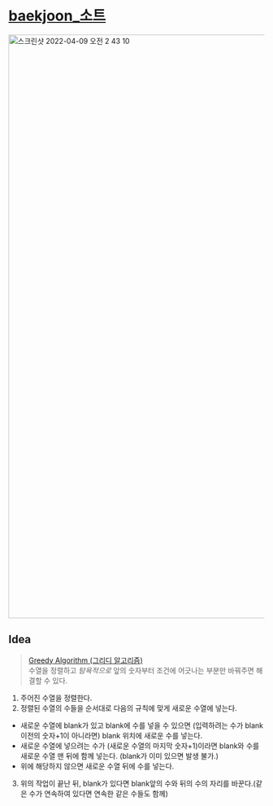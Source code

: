 # [baekjoon_소트](https://www.acmicpc.net/problem/1071)   

<img width="1147" alt="스크린샷 2022-04-09 오전 2 43 10" src="https://user-images.githubusercontent.com/87896466/162494236-bf5add45-7a5d-4409-b8d4-949143e12189.png">


## Idea   
>  <a href="/Notes/그리디 알고리즘" target="_blank">Greedy Algorithm (그리디 알고리즘)</a>   
>  수열을 정렬하고 *탐욕적으로*  앞의 숫자부터 조건에 어긋나는 부분만 바꿔주면 해결할 수 있다.

1. 주어진 수열을 정렬한다.   
2. 정렬된 수열의 수들을 순서대로 다음의 규칙에 맞게 새로운 수열에 넣는다.
  - 새로운 수열에 blank가 있고 blank에 수를 넣을 수 있으면 (입력하려는 수가 blank 이전의 숫자+1이 아니라면) blank 위치에 새로운 수를 넣는다. 
  - 새로운 수열에 넣으려는 수가 (새로운 수열의 마지막 숫자+1)이라면 blank와 수를 새로운 수열 맨 뒤에 함께 넣는다. (blank가 이미 있으면 발생 불가.)
  - 위에 해당하지 않으면 새로운 수열 뒤에 수를 넣는다.
3. 위의 작업이 끝난 뒤, blank가 있다면 blank앞의 수와 뒤의 수의 자리를 바꾼다.(같은 수가 연속하여 있다면 연속한 같은 수들도 함께)
<!-- 
1. 주어진 수열을 정렬한다.   
2. 정렬된 수열의 수들을 순서대로 다음의 규칙에 따라 새로운 수열에 입력한다.
  - 입력하려는 수를 num, blank의 정보를 blank_idx (blank의 위치, 존재하지 않으면 -1), 새로운 수열을 new_list라 하자.
  - blank != -1, new_list[blank-1] + 1 != num => new_list[blank] = num 
  - new_list[-1] + 1 != num => blank_idx = len(new_list), new_list += [-1, num]
  - 위에 해당하지 않으면 new_list.append(num)
3. 마지막 숫자까지 새로운 수열에 넣었는데, blank가 남았다면 blank앞의 수와 뒤의 수의 자리를 바꾼다.(같은 수가 연속하여 있다면 연속한 같은 수들을 함께) -->
